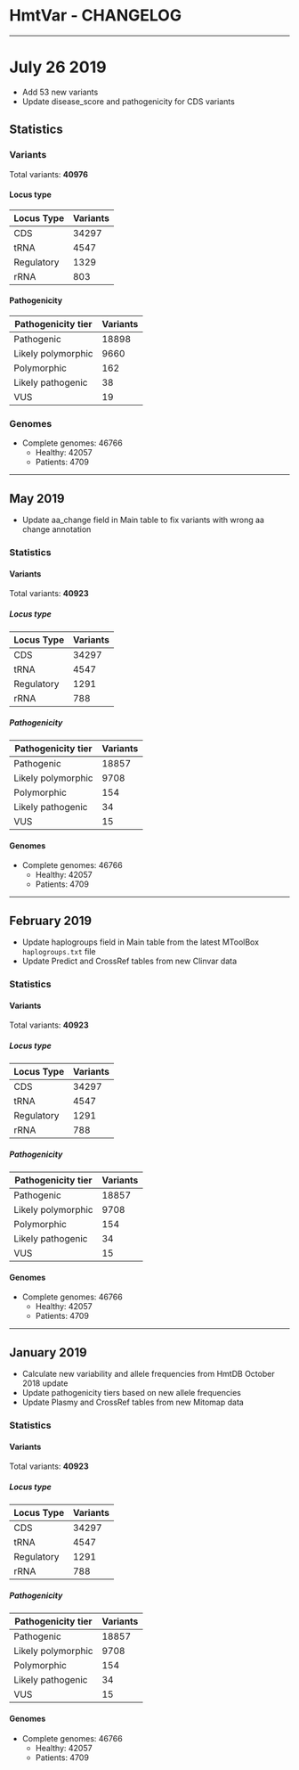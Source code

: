 # HmtVar - CHANGELOG  
---  

# July 26 2019  

* Add 53 new variants
* Update disease_score and pathogenicity for CDS variants  

## Statistics  

### Variants  

Total variants: **40976**  

#### Locus type  

| Locus Type | Variants | 
| ---------- | -------- | 
| CDS        | 34297    | 
| tRNA       | 4547     | 
| Regulatory | 1329     | 
| rRNA       | 803      | 

#### Pathogenicity  

| Pathogenicity tier | Variants | 
| ------------------ | -------- | 
| Pathogenic         | 18898    | 
| Likely polymorphic | 9660     | 
| Polymorphic        | 162      | 
| Likely pathogenic  | 38       | 
| VUS                | 19       | 

### Genomes  

* Complete genomes: 46766  
	* Healthy: 42057  
	* Patients: 4709  

___  

## May 2019 

* Update aa_change field in Main table to fix variants with wrong aa change annotation  

### Statistics  

#### Variants  

Total variants: **40923**  

##### Locus type  

| Locus Type | Variants | 
| ---------- | -------- | 
| CDS        | 34297    | 
| tRNA       | 4547     | 
| Regulatory | 1291     | 
| rRNA       | 788      | 

##### Pathogenicity  

| Pathogenicity tier | Variants | 
| ------------------ | -------- | 
| Pathogenic         | 18857    | 
| Likely polymorphic | 9708     | 
| Polymorphic        | 154      | 
| Likely pathogenic  | 34       | 
| VUS                | 15       | 

#### Genomes  

* Complete genomes: 46766  
	* Healthy: 42057  
	* Patients: 4709  

___  

## February 2019  

* Update haplogroups field in Main table from the latest MToolBox `haplogroups.txt` file    
* Update Predict and CrossRef tables from new Clinvar data  

### Statistics  

#### Variants  

Total variants: **40923**  

##### Locus type  

| Locus Type | Variants | 
| ---------- | -------- | 
| CDS        | 34297    | 
| tRNA       | 4547     | 
| Regulatory | 1291     | 
| rRNA       | 788      | 

##### Pathogenicity  

| Pathogenicity tier | Variants | 
| ------------------ | -------- | 
| Pathogenic         | 18857    | 
| Likely polymorphic | 9708     | 
| Polymorphic        | 154      | 
| Likely pathogenic  | 34       | 
| VUS                | 15       | 

#### Genomes  

* Complete genomes: 46766  
	* Healthy: 42057  
	* Patients: 4709  

___  

## January 2019  

* Calculate new variability and allele frequencies from HmtDB October 2018 update  
* Update pathogenicity tiers based on new allele frequencies  
* Update Plasmy and CrossRef tables from new Mitomap data  

### Statistics  

#### Variants  

Total variants: **40923**  

##### Locus type  

| Locus Type | Variants | 
| ---------- | -------- | 
| CDS        | 34297    | 
| tRNA       | 4547     | 
| Regulatory | 1291     | 
| rRNA       | 788      | 

##### Pathogenicity  

| Pathogenicity tier | Variants | 
| ------------------ | -------- | 
| Pathogenic         | 18857    | 
| Likely polymorphic | 9708     | 
| Polymorphic        | 154      | 
| Likely pathogenic  | 34       | 
| VUS                | 15       | 

#### Genomes  

* Complete genomes: 46766  
	* Healthy: 42057  
	* Patients: 4709  
